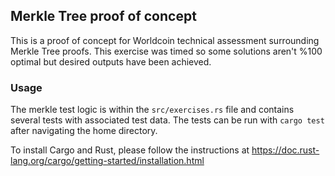 ## Merkle Tree proof of concept

This is a proof of concept for Worldcoin technical assessment surrounding 
Merkle Tree proofs. This exercise was timed so some solutions aren't %100 optimal
but desired outputs have been achieved.

### Usage

The merkle test logic is within the `src/exercises.rs` file and contains several
tests with associated test data. The tests can be run with `cargo test` after 
navigating the home directory.

To install Cargo and Rust, please follow the instructions at https://doc.rust-lang.org/cargo/getting-started/installation.html